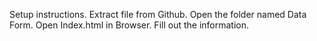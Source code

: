 Setup instructions. 
 Extract file from Github.
 Open the folder named Data Form.
 Open Index.html in Browser. Fill out the information.
